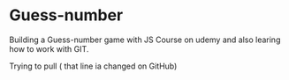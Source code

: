 # Guess-number

Building a Guess-number game with JS Course on udemy and also learing how to work with GIT.

Trying to pull ( that line ia changed on GitHub)
